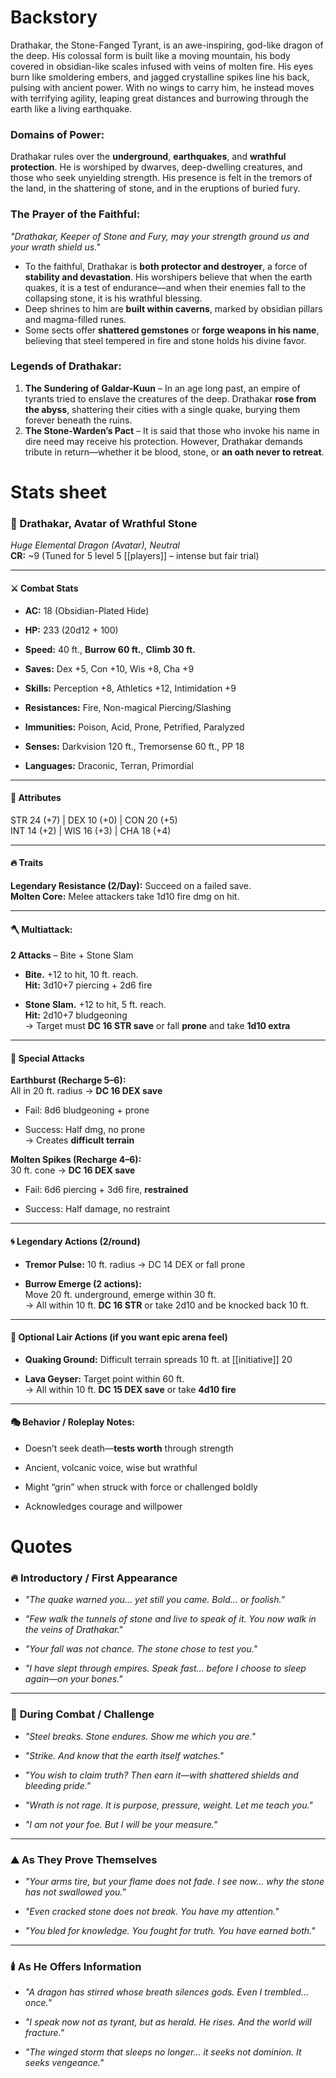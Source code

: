 # Backstory
Drathakar, the Stone-Fanged Tyrant, is an awe-inspiring, god-like dragon of the deep. His colossal form is built like a moving mountain, his body covered in obsidian-like scales infused with veins of molten fire. His eyes burn like smoldering embers, and jagged crystalline spikes line his back, pulsing with ancient power. With no wings to carry him, he instead moves with terrifying agility, leaping great distances and burrowing through the earth like a living earthquake.

### **Domains of Power:**

Drathakar rules over the **underground**, **earthquakes**, and **wrathful protection**. He is worshiped by dwarves, deep-dwelling creatures, and those who seek unyielding strength. His presence is felt in the tremors of the land, in the shattering of stone, and in the eruptions of buried fury.

### **The Prayer of the Faithful:**

_"Drathakar, Keeper of Stone and Fury, may your strength ground us and your wrath shield us."_

- To the faithful, Drathakar is **both protector and destroyer**, a force of **stability and devastation**. His worshipers believe that when the earth quakes, it is a test of endurance—and when their enemies fall to the collapsing stone, it is his wrathful blessing.
- Deep shrines to him are **built within caverns**, marked by obsidian pillars and magma-filled runes.
- Some sects offer **shattered gemstones** or **forge weapons in his name**, believing that steel tempered in fire and stone holds his divine favor.

### **Legends of Drathakar:**

1. **The Sundering of Galdar-Kuun** – In an age long past, an empire of tyrants tried to enslave the creatures of the deep. Drathakar **rose from the abyss**, shattering their cities with a single quake, burying them forever beneath the ruins.
2. **The Stone-Warden’s Pact** – It is said that those who invoke his name in dire need may receive his protection. However, Drathakar demands tribute in return—whether it be blood, stone, or **an oath never to retreat**.

# Stats sheet
### 🐉 Drathakar, Avatar of Wrathful Stone

_Huge Elemental Dragon (Avatar), Neutral_  
**CR:** ~9 (Tuned for 5 level 5 [[players]] – intense but fair trial)

---

#### ⚔️ **Combat Stats**

- **AC:** 18 (Obsidian-Plated Hide)
    
- **HP:** 233 (20d12 + 100)
    
- **Speed:** 40 ft., **Burrow 60 ft.**, **Climb 30 ft.**
    
- **Saves:** Dex +5, Con +10, Wis +8, Cha +9
    
- **Skills:** Perception +8, Athletics +12, Intimidation +9
    
- **Resistances:** Fire, Non-magical Piercing/Slashing
    
- **Immunities:** Poison, Acid, Prone, Petrified, Paralyzed
    
- **Senses:** Darkvision 120 ft., Tremorsense 60 ft., PP 18
    
- **Languages:** Draconic, Terran, Primordial
    

---

#### 💪 **Attributes**

STR 24 (+7) | DEX 10 (+0) | CON 20 (+5)  
INT 14 (+2) | WIS 16 (+3) | CHA 18 (+4)

---

#### 🔥 **Traits**

**Legendary Resistance (2/Day):** Succeed on a failed save.  
**Molten Core:** Melee attackers take 1d10 fire dmg on hit.

---

#### 🪓 **Multiattack:**

**2 Attacks** – Bite + Stone Slam

- **Bite.** +12 to hit, 10 ft. reach.  
    **Hit:** 3d10+7 piercing + 2d6 fire
    
- **Stone Slam.** +12 to hit, 5 ft. reach.  
    **Hit:** 2d10+7 bludgeoning  
    → Target must **DC 16 STR save** or fall **prone** and take **1d10 extra**
    

---

#### 🌋 **Special Attacks**

**Earthburst (Recharge 5–6):**  
All in 20 ft. radius → **DC 16 DEX save**

- Fail: 8d6 bludgeoning + prone
    
- Success: Half dmg, no prone  
    → Creates **difficult terrain**
    

**Molten Spikes (Recharge 4–6):**  
30 ft. cone → **DC 16 DEX save**

- Fail: 6d6 piercing + 3d6 fire, **restrained**
    
- Success: Half damage, no restraint
    

---

#### 🌀 **Legendary Actions (2/round)**

- **Tremor Pulse:** 10 ft. radius → DC 14 DEX or fall prone
    
- **Burrow Emerge (2 actions):**  
    Move 20 ft. underground, emerge within 30 ft.  
    → All within 10 ft. **DC 16 STR** or take 2d10 and be knocked back 10 ft.
    

---

#### 🗿 Optional Lair Actions (if you want epic arena feel)

- **Quaking Ground:** Difficult terrain spreads 10 ft. at [[initiative]] 20
    
- **Lava Geyser:** Target point within 60 ft.  
    → All within 10 ft. **DC 15 DEX save** or take **4d10 fire**
    

---

#### 🎭 Behavior / Roleplay Notes:

- Doesn’t seek death—**tests worth** through strength
    
- Ancient, volcanic voice, wise but wrathful
    
- Might “grin” when struck with force or challenged boldly
    
- Acknowledges courage and willpower

# Quotes

### 🔥 **Introductory / First Appearance**

- _"The quake warned you… yet still you came. Bold… or foolish."_
    
- _"Few walk the tunnels of stone and live to speak of it. You now walk in the veins of Drathakar."_
    
- _"Your fall was not chance. The stone chose to test you."_
    
- _"I have slept through empires. Speak fast… before I choose to sleep again—on your bones."_
    

---

### 💢 **During Combat / Challenge**

- _"Steel breaks. Stone endures. Show me which you are."_
    
- _"Strike. And know that the earth itself watches."_
    
- _"You wish to claim truth? Then earn it—with shattered shields and bleeding pride."_
    
- _"Wrath is not rage. It is purpose, pressure, weight. Let me teach you."_
    
- _"I am not your foe. But I will be your measure."_
    

---

### ⛰️ **As They Prove Themselves**

- _"Your arms tire, but your flame does not fade. I see now… why the stone has not swallowed you."_
    
- _"Even cracked stone does not break. You have my attention."_
    
- _"You bled for knowledge. You fought for truth. You have earned both."_
    

---

### 🕯️ **As He Offers Information**

- _"A dragon has stirred whose breath silences gods. Even I trembled… once."_
    
- _"I speak now not as tyrant, but as herald. He rises. And the world will fracture."_
    
- _"The winged storm that sleeps no longer… it seeks not dominion. It seeks vengeance."_